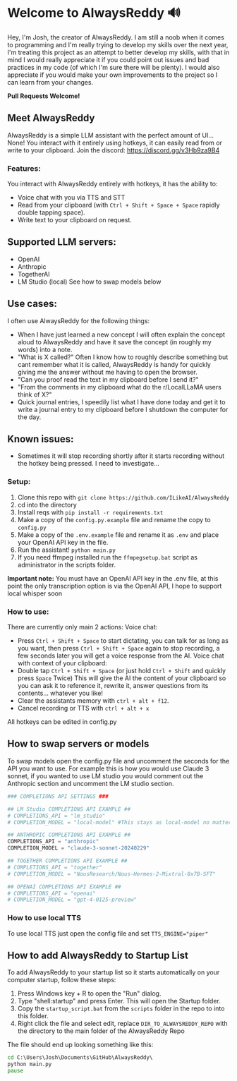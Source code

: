 # Welcome to AlwaysReddy 🔊
Hey, I'm Josh, the creator of AlwaysReddy. I am still a noob when it comes to programming and I'm really trying to develop my skills over the next year, I'm treating this project as an attempt to better develop my skills, with that in mind I would really appreciate it if you could point out issues and bad practices in my code (of which I'm sure there will be plenty). I would also appreciate if you would make your own improvements to the project so I can learn from your changes.

**Pull Requests Welcome!**

## Meet AlwaysReddy 
AlwaysReddy is a simple LLM assistant with the perfect amount of UI... None!
You interact with it entirely using hotkeys, it can easily read from or write to your clipboard.
Join the discord: https://discord.gg/v3Hb9za9B4

### Features:
You interact with AlwaysReddy entirely with hotkeys, it has the ability to:
- Voice chat with you via TTS and STT
- Read from your clipboard (with `Ctrl + Shift + Space + Space` rapidly double tapping space).
- Write text to your clipboard on request.

## Supported LLM servers:
- OpenAI
- Anthropic
- TogetherAI
- LM Studio (local)
See how to swap models below
## Use cases:
I often use AlwaysReddy for the following things:
- When I have just learned a new concept I will often explain the concept aloud to AlwaysReddy and have it save the concept (in roughly my words) into a note.
- "What is X called?" Often I know how to roughly describe something but cant remember what it is called, AlwaysReddy is handy for quickly giving me the answer without me having to open the browser.
- "Can you proof read the text in my clipboard before I send it?"
- "From the comments in my clipboard what do the r/LocalLLaMA users think of X?"
- Quick journal entries, I speedily list what I have done today and get it to write a journal entry to my clipboard before I shutdown the computer for the day.

## Known issues:
- Sometimes it will stop recording shortly after it starts recording without the hotkey being pressed. I need to investigate... 

### Setup: 
1. Clone this repo with `git clone https://github.com/ILikeAI/AlwaysReddy` 
2. cd into the directory
3. Install reqs with `pip install -r requirements.txt`
4. Make a copy of the `config.py.example` file and rename the copy to `config.py`
5. Make a copy of the `.env.example` file and rename it as `.env` and place your OpenAI API key in the file. 
6. Run the assistant! `python main.py`
7. If you need ffmpeg installed run the `ffmpegsetup.bat` script as administrator in the scripts folder.

**Important note:** You must have an OpenAI API key in the .env file, at this point the only transcription option is via the OpenAI API, I hope to support local whisper soon

### How to use:
There are currently only main 2 actions:
Voice chat:
- Press `Ctrl + Shift + Space`  to start dictating, you can talk for as long as you want, then press `Ctrl + Shift + Space` again to stop recording, a few seconds later you will get a voice response from the AI.
Voice chat with context of your clipboard:
- Double tap `Ctrl + Shift + Space` (or just hold `Ctrl + Shift` and quickly press `Space` Twice) This will give the AI the content of your clipboard so you can ask it to reference it, rewrite it, answer questions from its contents... whatever you like! 
- Clear the assistants memory with `ctrl + alt + f12`.
- Cancel recording or TTS with `ctrl + alt + x`

All hotkeys can be edited in config.py

## How to swap servers or models
To swap models open the config.py file and uncomment the seconds for the API you want to use. For example this is how you would use Claude 3 sonnet, if you wanted to use LM studio you would comment out the Anthropic section and uncomment the LM studio section.
```python
### COMPLETIONS API SETTINGS ###

## LM Studio COMPLETIONS API EXAMPLE ##
# COMPLETIONS_API = "lm_studio" 
# COMPLETION_MODEL = "local-model" #This stays as local-model no matter what model you are using

## ANTHROPIC COMPLETIONS API EXAMPLE ##
COMPLETIONS_API = "anthropic" 
COMPLETION_MODEL = "claude-3-sonnet-20240229" 

## TOGETHER COMPLETIONS API EXAMPLE ##
# COMPLETIONS_API = "together"
# COMPLETION_MODEL = "NousResearch/Nous-Hermes-2-Mixtral-8x7B-SFT" 

## OPENAI COMPLETIONS API EXAMPLE ##
# COMPLETIONS_API = "openai"
# COMPLETION_MODEL = "gpt-4-0125-preview"

```

### How to use local TTS
To use local TTS just open the config file and set `TTS_ENGINE="piper"`

## How to add AlwaysReddy to Startup List
To add AlwaysReddy to your startup list so it starts automatically on your computer startup, follow these steps:
1. Press Windows key + R to open the "Run" dialog.
2. Type "shell:startup" and press Enter. This will open the Startup folder.
3. Copy the `startup_script.bat` from the `scripts` folder in the repo to into this folder.
4. Right click the file and select edit, replace `DIR_TO_ALWAYSREDDY_REPO` with the directory to the main folder of the AlwaysReddy Repo

The file should end up looking something like this:
```cmd
cd C:\Users\Josh\Documents\GitHub\AlwaysReddy\
python main.py
pause
```
